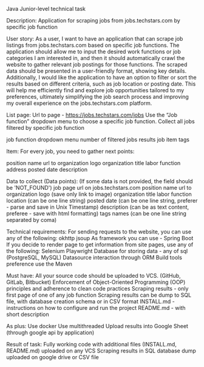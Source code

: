 Java Junior-level technical task

Description:
Application for scraping jobs from jobs.techstars.com by specific job function


User story:
As a user, I want to have an application that can scrape job listings from jobs.techstars.com based on specific job functions. The application should allow me to input the desired work functions or job categories I am interested in, and then it should automatically crawl the website to gather relevant job postings for those functions. The scraped data should be presented in a user-friendly format, showing key details. Additionally, I would like the application to have an option to filter or sort the results based on different criteria, such as job location or posting date. This will help me efficiently find and explore job opportunities tailored to my preferences, ultimately simplifying the job search process and improving my overall experience on the jobs.techstars.com platform.


List page:
Url to page - https://jobs.techstars.com/jobs
Use the “Job function” dropdown menu to choose a specific job function.
Collect all jobs filtered by specific job function

job function dropdown menu
number of filtered jobs results
job item
tags


Item:
For every job, you need to gather next points:

position name
url to organization
logo
organization title
labor function
address
posted date
description

Data to collect (Data points):
(If some data is not provided, the field should be 'NOT_FOUND')
job page url on jobs.techstars.com
position name
url to organization
logo (save only link to image)
organization title
labor function
location (can be one line string)
posted date (can be one line string, preferer - parse and save in Unix Timestamp)
description (can be as text content, preferee - save with html formatting)
tags names (can be one line string separated by coma)


Technical requirements:
For sending requests to the website, you can use any of the following:
okhttp
jsoup
As framework you can use - Spring Boot
If you decide to render page to get information from site pages, use any of the following:
Selenium
Playwright
Database for storing data - any of sql (PostgreSQL, MySQL)
Datasource interaction through ORM
Build tools preference use the Maven

Must have:
All your source code should be uploaded to VCS. (GitHub, GitLab, Bitbucket)
Enforcement of Object-Oriented Programming (OOP) principles and adherence to clean code practices
Scraping results - only first page of one of any job function
Scraping results can be dump to SQL file, with database creation schema or in CSV format
INSTALL.md - instructions on how to configure and run the project
README.md - with short description


As plus:
Use docker
Use multithreaded
Upload results into Google Sheet (through google api by application)

Result of task:
Fully working code with additional files (INSTALL.md, README.md) uploaded on any VCS
Scraping results in SQL database dump uploaded on google drive or CSV file
